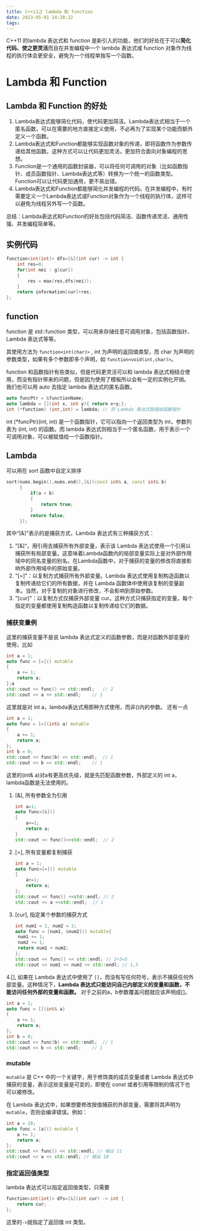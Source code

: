 ```yaml
---
title: C++11之 lambda 和 function
date: 2023-05-01 14:20:22
tags:
---
```


C++11 的lambda 表达式和 function 是新引入的功能，他们的好处在于可以**简化代码、使之更灵活**而且在并发编程中一个 lambda 表达式或 function 对象作为线程的执行体会更安全，避免为一个线程单独写一个函数。
<!--more-->

# Lambda 和 Function

## Lambda 和 Function 的好处

1. Lambda表达式能够简化代码，使代码更加简洁。Lambda表达式相当于一个匿名函数，可以在需要的地方直接定义使用，不必再为了实现某个功能而额外定义一个函数。
2. Lambda表达式和Function都能够实现函数对象的传递，即将函数作为参数传递给其他函数。这种方式可以让代码更加灵活，更加符合面向对象编程的思想。
3. Function是一个通用的函数封装器，可以将任何可调用的对象（比如函数指针、成员函数指针、Lambda表达式等）转换为一个统一的函数类型。Function可以让代码更加通用，更不易出错。
4. Lambda表达式和Function都能够简化并发编程的代码。在并发编程中，有时需要定义一个Lambda表达式或Function对象作为一个线程的执行体，这样可以避免为线程另外写一个函数。

总结：Lambda表达式和Function的好处包括代码简洁、函数传递灵活、通用性强、并发编程简单等。

## 实例代码

~~~c++
function<int(int)> dfs=[&](int cur) -> int {
    int res=0;
    for(int nei : g[cur])
    {
        res = max(res,dfs(nei));
    }
    return information[cur]+res;
};
~~~

## function

function 是 std::function 类型，可以用来存储任意可调用对象，包括函数指针、Lambda 表达式等等。

其使用方法为
`function<int(char)>` , int 为声明的返回值类型，而 char 为声明的参数类型，如果有多个参数即多个声明，如 `function<void(int,char)>`。

function 和函数指针有些类似，但是代码更灵活可以和 lambda 表达式相结合使用，而没有指针带来的问题，但是因为使用了模板所以会有一定的实例化开销。
我们也可以用 auto 去指定 lambda 表达式的匿名函数。

~~~c++
auto funcPtr = &functionName;
auto lambda = [](int x, int y){ return x+y;};
int (*function) (int,int) = lambda;	// 将 Lambda 表达式赋值给函数指针
~~~

int (*funcPtr)(int, int) 是一个函数指针，它可以指向一个返回类型为 int，参数列表为 (int, int) 的函数。而 lambda 表达式则相当于一个匿名函数，用于表示一个可调用对象，可以被赋值给一个函数指针。

## Lambda

可以用在 sort 函数中自定义排序

~~~c++
sort(nums.begin(),nums.end(),[&](const int& a, const int& b)
     {
         if(a < b)
         {
             return true;
         }
         return false;
     });
~~~

其中“[&]"表示的是捕获方式，Lambda 表达式有三种捕获方式：

1. ”[&]“，用引用去捕获所有外部变量，表示该 Lambda 表达式使用一个引用以捕获所有局部变量。这意味着Lambda函数内的局部变量实际上是对外部作用域中的同名变量的别名。在Lambda函数中，对于捕获的变量的修改将直接影响外部作用域中的原始变量。
2. "[=]"：以复制方式捕获所有外部变量。Lambda 表达式使用复制构造函数以复制传递给它们的所有数据，并在 Lambda 函数体中使用该复制的变量副本。当然，对于复制的对象进行修改，不会影响到原始参数。
3. "[cur]"：以复制方式仅捕获外部变量 cur。这种方式只捕获指定的变量，每个指定的变量都使用复制构造函数以复制传递给它们的数据。

### 捕获变量例

这里的捕获变量不是说 lambda 表达式定义的函数参数，而是对函数外部变量的使用，比如
~~~c++
int a = 1;
auto func = [=]() mutable
{
    a += 1;
    return a;
};a
std::cout << func() << std::endl;	// 2
std::cout << a << std::endl;	// 1
~~~

这里就是对 int a，lambda表达式用那种方式使用，而非()内的参数。
还有一点

~~~c++
int a = 1;
auto func = [=](int& a) mutable
{
    a += 1;
    return a;
};
int b = 0;
std::cout << func(b) << std::endl;	// 1
std::cout << b << std::endl;	// 1
~~~

这里的(int& a)对a有更高优先级，就是先匹配函数参数，外部定义的 int a，lambda函数是无法使用的。

1. [&], 所有参数全为引用

   ~~~c++
   int a=1;
   auto func=[&]()
   {
       a+=1;
       return a;
   }
   std::cout << func()<<std::endl;	// 2
   ~~~

2. [=], 所有变量都复制捕获

   ~~~c++
   int a = 1;
   auto func=[=]() mutable
   {
       a+=1;
       return a;
   };
   std::cout << func() <<std::endl;	// 2
   std::cout << a <<std::endl;	// 1
   ~~~

3. [cur], 指定某个参数的捕获方式

   ~~~c++
   int num1 = 1, num2 = 2;
   auto func = [num1, &num2]() mutable{
   	num1 += 1;
   	num2 += 1;
   	return num1 + num2;
   };
   std::cout << func() << std::endl; // 2+3=5
   std::cout << num1 << num2 << std::endl; // 1,3
   ~~~

4.[], 如果在 Lambda 表达式中使用了 `[]`，而没有写任何符号，表示不捕获任何外部变量。这种情况下，**Lambda 表达式只能访问自己内部定义的变量和函数，不能访问任何外部的变量和函数。**
对于之前的a，b参数覆盖问题就应该声明成[]。

~~~c++
int a = 1;
auto func = [](int& a)
{
    a += 1;
    return a;
};
int b = 0;
std::cout << func(b) << std::endl;	// 1
std::cout << b << std::endl;	// 1
~~~

### mutable

`mutable` 是 C++ 中的一个关键字，用于修饰类的成员变量或者 Lambda 表达式中捕获的变量，表示这些变量是可变的，即使在 const 或者引用等限制的情况下也可以被修改。

在 Lambda 表达式中，如果想要修改按值捕获的外部变量，需要将其声明为 `mutable`，否则会编译错误。例如：
~~~c++
int a = 10;
auto func = [a]() mutable {
    a += 1;
    return a;
};
std::cout << func() << std::endl; // 输出 11
std::cout << a << std::endl; // 输出 10
~~~

### 指定返回值类型

lambda 表达式可以指定返回值类型，只需要
~~~c++
function<int(int)> dfs=[&](int cur) -> int {
    return cur;
};
~~~

这里的`->`就指定了返回值 int 类型。
